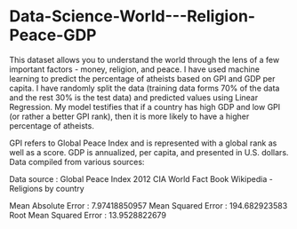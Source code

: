 # Data-Science-World---Religion-Peace-GDP

This dataset allows you to understand the world through the lens of a few important factors - money, religion, and peace. I have used machine learning to predict the percentage of atheists based on GPI and GDP per capita. I have randomly split the data (training data forms 70% of the data and the rest 30% is the test data) and predicted values using Linear Regression.
My model testifies that if a country has high GDP and low GPI (or rather a better GPI rank), then it is more likely to have a higher percentage of atheists.

GPI refers to Global Peace Index and is represented with a global rank as well as a score. GDP is annualized, per capita, and presented in U.S. dollars. Data compiled from various sources:

Data source :
Global Peace Index 2012
CIA World Fact Book
Wikipedia - Religions by country

Mean Absolute Error : 7.97418850957
Mean Squared Error : 194.682923583
Root Mean Squared Error : 13.9528822679
